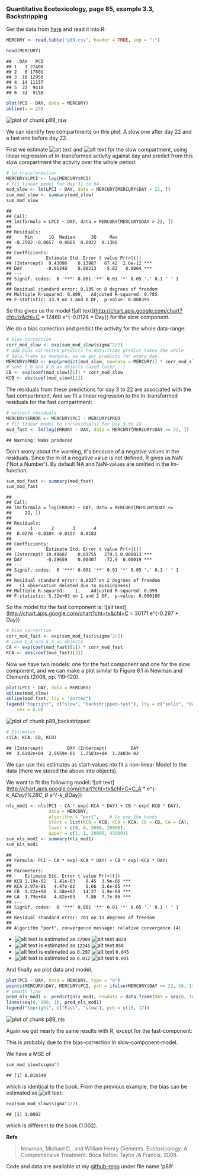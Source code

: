 





### Quantitative Ecotoxicology, page 85, example 3.3, Backstripping

Get the data from [here](https://raw.github.com/EDiLD/r-ed/master/quantitative_ecotoxicology/data/p89.csv) and read it into R:


```r
MERCURY <- read.table("p89.csv", header = TRUE, sep = ";")
```




```r
head(MERCURY)
```

```
##   DAY   PCI
## 1   3 27400
## 2   6 17601
## 3  10 12950
## 4  14 11157
## 5  22  9410
## 6  31  9150
```


```r
plot(PCI ~ DAY, data = MERCURY)
abline(v = 22)
```

![plot of chunk p89_raw](figure/p89_raw.png) 


We can identify two compartments on this plot: A slow one after day 22 and a fast one before day 22.

First we estimate ![alt text](http://chart.apis.google.com/chart?cht=tx&chl=C_B) and ![alt text](http://chart.apis.google.com/chart?cht=tx&chl=k_B) for the slow compartment, using linear regression of ln-transformed activity against day and predict from this slow compartment the activity over the whole period:


```r
# ln-transformation
MERCURY$LPCI <- log(MERCURY$PCI)
# fit linear model for day 31 to 94
mod_slow <- lm(LPCI ~ DAY, data = MERCURY[MERCURY$DAY > 22, ])
sum_mod_slow <- summary(mod_slow)
sum_mod_slow
```

```
## 
## Call:
## lm(formula = LPCI ~ DAY, data = MERCURY[MERCURY$DAY > 22, ])
## 
## Residuals:
##     Min      1Q  Median      3Q     Max 
## -0.2502 -0.0657  0.0605  0.0822  0.1386 
## 
## Coefficients:
##             Estimate Std. Error t value Pr(>|t|)    
## (Intercept)  9.43096    0.13987   67.42  2.6e-12 ***
## DAY         -0.01240    0.00213   -5.82   0.0004 ***
## ---
## Signif. codes:  0 '***' 0.001 '**' 0.01 '*' 0.05 '.' 0.1 ' ' 1 
## 
## Residual standard error: 0.135 on 8 degrees of freedom
## Multiple R-squared: 0.809,	Adjusted R-squared: 0.785 
## F-statistic: 33.9 on 1 and 8 DF,  p-value: 0.000395
```

So this gives us the model ![alt text](http://chart.apis.google.com/chart?cht=tx&chl=C = 12468 e^{-0.0124 * Day}) for the slow component.

We do a bias correction and predict the activity for the whole data-range:

```r
# bias-correction
corr_mod_slow <- exp(sum_mod_slow$sigma^2/2)
# add bias corrected predicts to data.frame predict takes the whole
# data.frame es newdata, so we get predicts for every day.
MERCURY$PRED <- exp(predict(mod_slow, newdata = MERCURY)) * corr_mod_slow
# save C_B and k_B as objects (used later...)
CB <- exp(coef(mod_slow)[1]) * corr_mod_slow
KCB <- abs(coef(mod_slow)[2])
```


 The residuals from these predictions for day 3 to 22 are associated with the fast compartment.
And we fit a linear regression to the ln-transformed residuals for the fast compartment:

```r
# extract residuals
MERCURY$ERROR <- MERCURY$PCI - MERCURY$PRED
# fit linear model to ln(residuals) for Day 3 to 22
mod_fast <- lm(log(ERROR) ~ DAY, data = MERCURY[MERCURY$DAY <= 22, ])
```

```
## Warning: NaNs produced
```

Don't worry about the warning, it's because of a negative values in the residuals.
Since the ln of a negative value is not defined, R gives us NaN ('Not a Number'). 
By default NA and NaN-values are omitted in the lm-function.


```r
sum_mod_fast <- summary(mod_fast)
sum_mod_fast
```

```
## 
## Call:
## lm(formula = log(ERROR) ~ DAY, data = MERCURY[MERCURY$DAY <= 
##     22, ])
## 
## Residuals:
##       1       2       3       4 
##  0.0278 -0.0304 -0.0157  0.0183 
## 
## Coefficients:
##             Estimate Std. Error t value Pr(>|t|)    
## (Intercept) 10.49602    0.03755   279.5 0.000013 ***
## DAY         -0.29659    0.00407   -72.9  0.00019 ***
## ---
## Signif. codes:  0 '***' 0.001 '**' 0.01 '*' 0.05 '.' 0.1 ' ' 1 
## 
## Residual standard error: 0.0337 on 2 degrees of freedom
##   (1 observation deleted due to missingness)
## Multiple R-squared:    1,	Adjusted R-squared: 0.999 
## F-statistic: 5.32e+03 on 1 and 2 DF,  p-value: 0.000188
```


So the model for the fast component is: ![alt text](http://chart.apis.google.com/chart?cht=tx&chl=C = 36171 e^{-0.297 * Day})


```r
# bias correction
corr_mod_fast <- exp(sum_mod_fast$sigma^2/2)
# save C_A and k_A as objects
CA <- exp(coef(mod_fast)[1]) * corr_mod_fast
KCA <- abs(coef(mod_fast)[2])
```



Now we have two models: one for the fast component and one for the slow component, and we can make a plot similar to Figure 8.1 in Newman and Clements (2008, pp. 119–120). 


```r
plot(LPCI ~ DAY, data = MERCURY)
abline(mod_slow)
abline(mod_fast, lty = "dotted")
legend("topright", c("slow", "backstripped-fast"), lty = c("solid", "dashed"), 
    cex = 0.8)
```

![plot of chunk p89_backstripped](figure/p89_backstripped.png) 

```r
# Estimates
c(CA, KCA, CB, KCB)
```

```
## (Intercept)         DAY (Intercept)         DAY 
##  3.6192e+04  2.9659e-01  1.2583e+04  1.2403e-02
```


We can use this estimates as start-values nto fit a non-linear Model to the data (there we stored the above into objects).

We want to fit the following model:
![alt text](http://chart.apis.google.com/chart?cht=tx&chl=C=C_A * e^{-k_A*Day}%2BC_B e^{-k_B*Day})


```r
nls_mod1 <- nls(PCI ~ CA * exp(-KCA * DAY) + CB * exp(-KCB * DAY), 
                data = MERCURY, 
                algorithm = "port",    # to use the bonds
                start = list(KCB = KCB, KCA = KCA, CB = CB, CA = CA),
                lower = c(0, 0, 5000, 20000), 
                upper = c(1, 1, 20000, 45000))
sum_nls_mod1 <- summary(nls_mod1)
sum_nls_mod1
```

```
## 
## Formula: PCI ~ CA * exp(-KCA * DAY) + CB * exp(-KCB * DAY)
## 
## Parameters:
##     Estimate Std. Error t value Pr(>|t|)    
## KCB 1.19e-02   1.41e-03    8.45  3.9e-06 ***
## KCA 2.97e-01   4.47e-02    6.66  3.6e-05 ***
## CB  1.22e+04   8.58e+02   14.27  1.9e-08 ***
## CA  3.79e+04   4.82e+03    7.86  7.7e-06 ***
## ---
## Signif. codes:  0 '***' 0.001 '**' 0.01 '*' 0.05 '.' 0.1 ' ' 1 
## 
## Residual standard error: 701 on 11 degrees of freedom
## 
## Algorithm "port", convergence message: relative convergence (4)
```

* ![alt text](http://chart.apis.google.com/chart?cht=tx&chl=C_A) is estimated as `37909` ![alt text](http://chart.apis.google.com/chart?cht=tx&chl=\\pm) `4824`
* ![alt text](http://chart.apis.google.com/chart?cht=tx&chl=C_B) is estimated as `12245` ![alt text](http://chart.apis.google.com/chart?cht=tx&chl=\\pm) `858`
* ![alt text](http://chart.apis.google.com/chart?cht=tx&chl=k_A) is estimated as `0.297` ![alt text](http://chart.apis.google.com/chart?cht=tx&chl=\\pm) `0.045`
* ![alt text](http://chart.apis.google.com/chart?cht=tx&chl=k_A) is estimated as `0.012` ![alt text](http://chart.apis.google.com/chart?cht=tx&chl=\\pm) `0.001`


And finally we plot data and model.

```r
plot(PCI ~ DAY, data = MERCURY, type = "n")
points(MERCURY$DAY, MERCURY$PCI, pch = ifelse(MERCURY$DAY <= 22, 16, 17))
# smooth line
pred_nls_mod1 <- predict(nls_mod1, newdata = data.frame(DAY = seq(0, 100, 1)))
lines(seq(0, 100, 1), pred_nls_mod1)
legend("topright", c("Fast", "slow"), pch = c(16, 17))
```

![plot of chunk p89_nls](figure/p89_nls.png) 



Again we get nearly the same results with R, except for the fast-component:

This is probably due to the bias-correction in slow-component-model.

We have a MSE of

```r
sum_mod_slow$sigma^2
```

```
## [1] 0.018349
```

which is identical to the book. From the previous example, the bias can be estimated as
![alt text](http://chart.apis.google.com/chart?cht=tx&chl=e^{MSE/2}):

```r
exp(sum_mod_slow$sigma^2/2)
```

```
## [1] 1.0092
```

which is different to the book (1.002).

**Refs**

> Newman, Michael C., and William Henry Clements. Ecotoxicology: A Comprehensive Treatment. Boca Raton: Taylor /& Francis, 2008. 


Code and data are available at my [github-repo](https://github.com/EDiLD/r-ed/tree/master/quantitative_ecotoxicology) under file name 'p89'.
